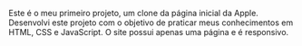 Este é o meu primeiro projeto, um clone da página inicial da Apple. Desenvolvi este projeto com o objetivo de praticar meus conhecimentos em HTML, CSS e JavaScript. O site possui apenas uma página e é responsivo.

